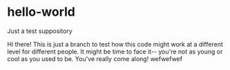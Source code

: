 # hello-world
Just a test suppository

Hi there! This is just a branch to test how this code might work at a different level for different people.
It might be time to face it-- you're not as young or cool as you used to be.
You've really come along!
wefwefwef
